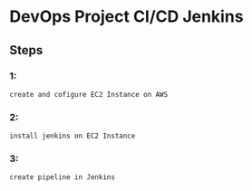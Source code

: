 # DevOps Project CI/CD Jenkins

## Steps

### 1:

`create and cofigure EC2 Instance on AWS`

### 2:

`install jenkins on EC2 Instance`

### 3:

`create pipeline in Jenkins`
